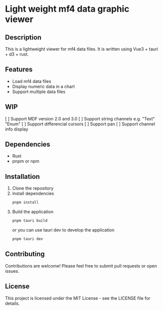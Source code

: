 # Light weight mf4 data graphic viewer


## Description
This is a lightweight viewer for mf4 data files. It is written using Vue3 + tauri + d3 + rust. 

## Features
- Load mf4 data files
- Display numeric data in a chart
- Support multiple data files

## WIP
[ ] Support MDF version 2.0 and 3.0
[ ] Support string channels e.g. "Text" "Enum"
[ ] Support differencial cursors
[ ] Support pan
[ ] Support channel info display


## Dependencies
- Rust
- pnpm or npm 


## Installation
1. Clone the repository
2. Install dependencies
   ```bash
   pnpm install
   ```
3. Build the application
   ```bash
   pnpm tauri build
   ```
   or you can use tauri dev to develop the application
   ```bash
   pnpm tauri dev
   ```


## Contributing
Contributions are welcome! Please feel free to submit pull requests or open issues.

## License
This project is licensed under the MIT License - see the LICENSE file for details.